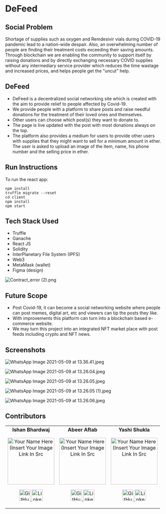 # DeFeed

## Social Problem

Shortage of supplies such as oxygen and Remdesivir vials during COVID-19 pandemic lead to a nation-wide despair. Also, an overwhelming number of people are finding their treatment costs exceeding their saving amounts.
Through blockchain we are enabling the community to support itself by raising donations and by directly exchanging necessary COVID supplies without any intermediary service provider which reduces the time wastage and increased prices, and helps people get the "uncut" help.

## DeFeed

- DeFeed is a decentralized social networking site which is created with the aim to provide relief to people affected by Covid-19.
- We provide people with a platform to share posts and raise needful donations for the treatment of their loved ones and themselves.
- Other users can choose which post(s) they want to donate to.
- The page is live updated with the post with most donations always on the top.
- The platform also provides a medium for users to provide other users with supplies that they might want to sell for a minimum amount in ether. The user is asked to upload an image of the item, name, his phone number and the selling price in ether.

## Run Instructions

To run the react app: 

```
npm install
truffle migrate --reset
cd client
npm install
npm start
```

## Tech Stack Used

- Truffle
-	Ganache
-	React JS
-	Solidity   
- InterPlanetary File System (IPFS)
-	Web3
- MetaMask (wallet) 
- Figma (design)

![Contract_error (2).png](https://images.zenhubusercontent.com/6096fbff75c041832469625d/d2d1c498-1ee2-4bd6-96cf-f6bc6fed55a5)

## Future Scope

- Post Covid-19, it can become a social networking website where people can post memes, digital art, etc and viewers can tip the posts they like. 
- With improvements this platform can turn into a blockchain based e-commerce website. 
- We may turn this project into an integrated NFT market place with post feeds including crypto and NFT news.

## Screenshots

![WhatsApp Image 2021-05-09 at 13.36.41.jpeg](https://images.zenhubusercontent.com/6096fbff75c041832469625d/338942ef-953b-40a8-975c-66dd2e797969)

![WhatsApp Image 2021-05-09 at 13.26.04.jpeg](https://images.zenhubusercontent.com/6096fbff75c041832469625d/08b2176c-8422-49de-ba0e-496446cb06f8)

![WhatsApp Image 2021-05-09 at 13.26.05.jpeg](https://images.zenhubusercontent.com/6096fbff75c041832469625d/7bfb70fa-2a02-46d1-9bf4-758076d65883)

![WhatsApp Image 2021-05-09 at 13.26.05 (1).jpeg](https://images.zenhubusercontent.com/6096fbff75c041832469625d/8ccf2dd6-4297-4700-bb0a-19ea55f8f01d)

![WhatsApp Image 2021-05-09 at 13.26.06.jpeg](https://images.zenhubusercontent.com/6096fbff75c041832469625d/c8352d96-e7a9-4e6f-b1b0-995504141be9)

## Contributors

<table>
	<tr align="center">
    <td>
      <b>Ishan Bhardwaj</b>
		<p align="center">
			<img src = "https://avatars.githubusercontent.com/u/59660334?v=4" width="150" height="150" alt="Your Name Here (Insert Your Image Link In Src">
		</p>
			<p align="center">
				<a href = "https://github.com/IB-14">
					<img src = "http://www.iconninja.com/files/241/825/211/round-collaboration-social-github-code-circle-network-icon.svg" width="36" height = "36" alt="GitHub"/>
				</a>
				<a href = "hhttps://www.linkedin.com/in/ishan-bhardwaj-b080b21a1/">
					<img src = "http://www.iconninja.com/files/863/607/751/network-linkedin-social-connection-circular-circle-media-icon.svg" width="36" height="36" alt="LinkedIn"/>
				</a>
			</p>
		</td>
		<td>
      <b>Abeer Aftab</b>
		<p align="center">
			<img src = "https://avatars.githubusercontent.com/u/54543768?v=4" width="150" height="150" alt="Your Name Here (Insert Your Image Link In Src">
		</p>
			<p align="center">
				<a href = "https://github.com/abeeraftab123">
					<img src = "http://www.iconninja.com/files/241/825/211/round-collaboration-social-github-code-circle-network-icon.svg" width="36" height = "36" alt="GitHub"/>
				</a>
				<a href = "https://www.linkedin.com/in/abeer-aftab-00274719a/">
					<img src = "http://www.iconninja.com/files/863/607/751/network-linkedin-social-connection-circular-circle-media-icon.svg" width="36" height="36" alt="LinkedIn"/>
				</a>
			</p>
		</td>
    <td>
      <b>Yashi Shukla</b>
		<p align="center">
			<img src = "https://avatars.githubusercontent.com/u/59660649?v=4" width="150" height="150" alt="Your Name Here (Insert Your Image Link In Src">
		</p>
			<p align="center">
				<a href = "https://github.com/yashi4001">
					<img src = "http://www.iconninja.com/files/241/825/211/round-collaboration-social-github-code-circle-network-icon.svg" width="36" height = "36" alt="GitHub"/>
				</a>
				<a href = "https://www.linkedin.com/in/yashi-shukla-a4b81a1a9/">
					<img src = "http://www.iconninja.com/files/863/607/751/network-linkedin-social-connection-circular-circle-media-icon.svg" width="36" height="36" alt="LinkedIn"/>
				</a>
			</p>
		</td>
	</tr>
</table>
